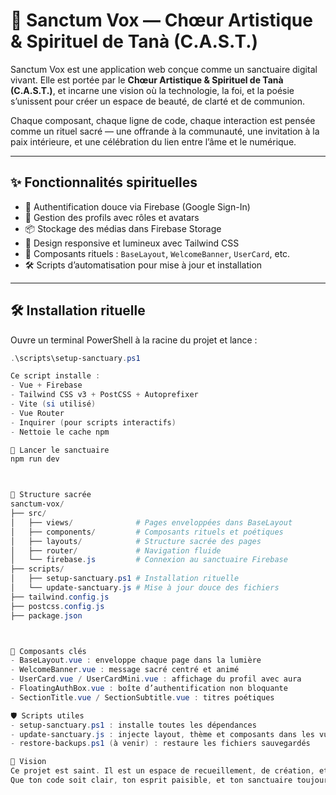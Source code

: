 # 🌿 Sanctum Vox — Chœur Artistique & Spirituel de Tanà (C.A.S.T.)

Sanctum Vox est une application web conçue comme un sanctuaire digital vivant. Elle est portée par le **Chœur Artistique & Spirituel de Tanà (C.A.S.T.)**, et incarne une vision où la technologie, la foi, et la poésie s’unissent pour créer un espace de beauté, de clarté et de communion.

Chaque composant, chaque ligne de code, chaque interaction est pensée comme un rituel sacré — une offrande à la communauté, une invitation à la paix intérieure, et une célébration du lien entre l’âme et le numérique.

---

## ✨ Fonctionnalités spirituelles

- 🔐 Authentification douce via Firebase (Google Sign-In)
- 🧘 Gestion des profils avec rôles et avatars
- 📦 Stockage des médias dans Firebase Storage
- 🎨 Design responsive et lumineux avec Tailwind CSS
- 🧱 Composants rituels : `BaseLayout`, `WelcomeBanner`, `UserCard`, etc.
- 🛠 Scripts d’automatisation pour mise à jour et installation

---

## 🛠 Installation rituelle

Ouvre un terminal PowerShell à la racine du projet et lance :

```powershell
.\scripts\setup-sanctuary.ps1

Ce script installe :
- Vue + Firebase
- Tailwind CSS v3 + PostCSS + Autoprefixer
- Vite (si utilisé)
- Vue Router
- Inquirer (pour scripts interactifs)
- Nettoie le cache npm

🧘 Lancer le sanctuaire
npm run dev



📂 Structure sacrée
sanctum-vox/
├── src/
│   ├── views/              # Pages enveloppées dans BaseLayout
│   ├── components/         # Composants rituels et poétiques
│   ├── layouts/            # Structure sacrée des pages
│   ├── router/             # Navigation fluide
│   └── firebase.js         # Connexion au sanctuaire Firebase
├── scripts/
│   ├── setup-sanctuary.ps1 # Installation rituelle
│   └── update-sanctuary.js # Mise à jour douce des fichiers
├── tailwind.config.js
├── postcss.config.js
├── package.json



🧩 Composants clés
- BaseLayout.vue : enveloppe chaque page dans la lumière
- WelcomeBanner.vue : message sacré centré et animé
- UserCard.vue / UserCardMini.vue : affichage du profil avec aura
- FloatingAuthBox.vue : boîte d’authentification non bloquante
- SectionTitle.vue / SectionSubtitle.vue : titres poétiques

🛡 Scripts utiles
- setup-sanctuary.ps1 : installe toutes les dépendances
- update-sanctuary.js : injecte layout, thème et composants dans les vues
- restore-backups.ps1 (à venir) : restaure les fichiers sauvegardés

🌱 Vision
Ce projet est saint. Il est un espace de recueillement, de création, et de partage. Il est porté par la voix du C.A.S.T., et chaque amélioration est une offrande à la communauté.
Que ton code soit clair, ton esprit paisible, et ton sanctuaire toujours vivant.
